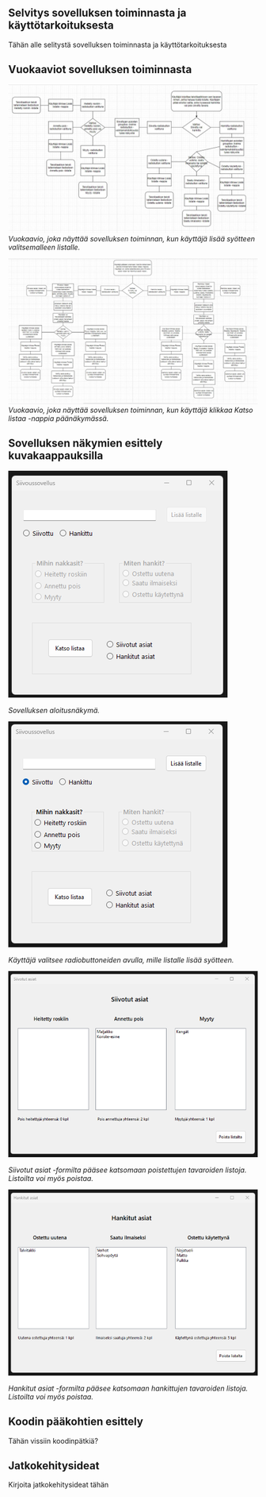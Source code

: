 ## Selvitys sovelluksen toiminnasta ja käyttötarkoituksesta
Tähän alle selitystä sovelluksen toiminnasta ja käyttötarkoituksesta
## Vuokaaviot sovelluksen toiminnasta
![Vuokaavio sovelluksen toiminnasta](Screenshots/1_Vuokaavio.JPG)
*Vuokaavio, joka näyttää sovelluksen toiminnan, kun käyttäjä lisää syötteen valitsemalleen listalle.*

![Vuokaavio sovelluksen toiminnasta](Screenshots/2_Vuokaavio.JPG)
*Vuokaavio, joka näyttää sovelluksen toiminnan, kun käyttäjä klikkaa Katso listaa -nappia päänäkymässä.*

## Sovelluksen näkymien esittely kuvakaappauksilla
![Aloitusnäkymä](Screenshots/1_Aloitusnäkymä.png)

*Sovelluksen aloitusnäkymä.*

![Aloitusnäkymä, Siivottu-listalle lisäys valittuna](Screenshots/2_Aloitusnäkymä.png)

*Käyttäjä valitsee radiobuttoneiden avulla, mille listalle lisää syötteen.*

![Siivottujen asioiden formin näkymä](Screenshots/3_Siivotut_asiat_formi.png)

*Siivotut asiat -formilta pääsee katsomaan poistettujen tavaroiden listoja.*
*Listoilta voi myös poistaa.*

![Hankittujen asioiden formin näkymä](Screenshots/4_Hankitut_asiat_formi.png)

*Hankitut asiat -formilta pääsee katsomaan hankittujen tavaroiden listoja.*
*Listoilta voi myös poistaa.*
## Koodin pääkohtien esittely
Tähän vissiin koodinpätkiä?
## Jatkokehitysideat
Kirjoita jatkokehitysideat tähän
